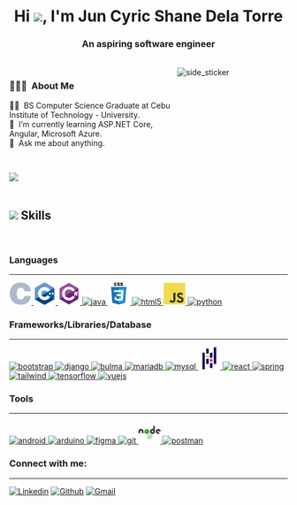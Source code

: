 <h1 align="center">Hi <img src="https://media.giphy.com/media/hvRJCLFzcasrR4ia7z/giphy.gif" width="35">, I'm Jun Cyric Shane Dela Torre</h1>
<h3 align="center">An aspiring software engineer</h3>
<br>

<img align="right" width=200px height=200px alt="side_sticker" src="https://media.giphy.com/media/TEnXkcsHrP4YedChhA/giphy.gif" />

### 👨🏻‍💻 &nbsp;About Me

👨‍💻 &nbsp;BS Computer Science Graduate at Cebu Institute of Technology - University.\
🌱 &nbsp;I’m currently learning ASP.NET Core, Angular, Microsoft Azure.\
💬 &nbsp;Ask me about anything.


<br>

<img src="https://user-images.githubusercontent.com/73097560/115834477-dbab4500-a447-11eb-908a-139a6edaec5c.gif"><br><br>  


## <img src="https://media2.giphy.com/media/QssGEmpkyEOhBCb7e1/giphy.gif?cid=ecf05e47a0n3gi1bfqntqmob8g9aid1oyj2wr3ds3mg700bl&rid=giphy.gif" width ="25"><b> Skills</b>
<br>

### Languages

---

<a href="https://www.cprogramming.com/" target="_blank" rel="noreferrer"> 
<img src="https://raw.githubusercontent.com/devicons/devicon/master/icons/c/c-original.svg" alt="c" width="40" height="40"/> 
</a> 
<a href="https://www.w3schools.com/cpp/" target="_blank" rel="noreferrer"> 
<img src="https://raw.githubusercontent.com/devicons/devicon/master/icons/cplusplus/cplusplus-original.svg" alt="cplusplus" width="40" height="40"/> 
</a> 
<a href="https://www.w3schools.com/cs/" target="_blank" rel="noreferrer"> 
<img src="https://raw.githubusercontent.com/devicons/devicon/master/icons/csharp/csharp-original.svg" alt="csharp" width="40" height="40"/> 
</a>
<a href="https://www.java.com" target="_blank" rel="noreferrer"> 
<img src="https://github.com/Scar1109/skill-icons/blob/main/icons/Java-Light.svg" alt="java" width="40" height="40"/> 
</a>
<a href="https://www.w3schools.com/css/" target="_blank" rel="noreferrer"> 
<img src="https://raw.githubusercontent.com/devicons/devicon/master/icons/css3/css3-original-wordmark.svg" alt="css3" width="40" height="40"/> 
</a>
<a href="https://www.w3.org/html/" target="_blank" rel="noreferrer"> 
<img src="https://github.com/Scar1109/skill-icons/blob/main/icons/HTML.svg" alt="html5" width="40" height="40"/> 
</a>
<a href="https://developer.mozilla.org/en-US/docs/Web/JavaScript" target="_blank" rel="noreferrer"> 
<img src="https://raw.githubusercontent.com/devicons/devicon/master/icons/javascript/javascript-original.svg" alt="javascript" width="40" height="40"/> 
</a>
<a href="https://www.python.org" target="_blank" rel="noreferrer"> 
<img src="https://github.com/Scar1109/skill-icons/blob/main/icons/Python-Light.svg" alt="python" width="40" height="40"/> 
</a>

### Frameworks/Libraries/Database

---

<p align="left">
<a href="https://getbootstrap.com" target="_blank" rel="noreferrer"> 
<img src="https://github.com/Scar1109/skill-icons/blob/main/icons/Bootstrap.svg" alt="bootstrap" width="40" height="40"/> 
</a>
<a href="https://www.djangoproject.com/" target="_blank" rel="noreferrer"> 
<img src="https://cdn.worldvectorlogo.com/logos/django.svg" alt="django" width="40" height="40"/> 
</a> 
<a href="https://bulma.io/" target="_blank" rel="noreferrer"> 
<img src="https://raw.githubusercontent.com/gilbarbara/logos/804dc257b59e144eaca5bc6ffd16949752c6f789/logos/bulma.svg" alt="bulma" width="40" height="40"/> 
</a>
<a href="https://mariadb.org/" target="_blank" rel="noreferrer"> 
<img src="https://www.vectorlogo.zone/logos/mariadb/mariadb-icon.svg" alt="mariadb" width="40" height="40"/> 
</a> 
<a href="https://www.mysql.com/" target="_blank" rel="noreferrer"> 
<img src="https://github.com/Scar1109/skill-icons/blob/main/icons/MySQL-Light.svg" alt="mysql" width="40" height="40"/> 
</a>
<a href="https://pandas.pydata.org/" target="_blank" rel="noreferrer"> 
<img src="https://raw.githubusercontent.com/devicons/devicon/2ae2a900d2f041da66e950e4d48052658d850630/icons/pandas/pandas-original.svg" alt="pandas" width="40" height="40"/> 
</a>
<a href="https://reactjs.org/" target="_blank" rel="noreferrer"> 
<img src="https://github.com/Scar1109/skill-icons/blob/main/icons/React-Light.svg" alt="react" width="40" height="40"/> 
</a>
<a href="https://spring.io/" target="_blank" rel="noreferrer"> 
<img src="https://www.vectorlogo.zone/logos/springio/springio-icon.svg" alt="spring" width="40" height="40"/> 
</a> 
<a href="https://tailwindcss.com/" target="_blank" rel="noreferrer"> 
<img src="https://github.com/Scar1109/skill-icons/blob/main/icons/TailwindCSS-Light.svg" alt="tailwind" width="40" height="40"/> 
</a> 
<a href="https://www.tensorflow.org" target="_blank" rel="noreferrer"> 
<img src="https://github.com/Scar1109/skill-icons/blob/main/icons/TensorFlow-Light.svg" alt="tensorflow" width="40" height="40"/> 
</a> 
<a href="https://vuejs.org/" target="_blank" rel="noreferrer"> 
<img src="https://github.com/Scar1109/skill-icons/blob/main/icons/VueJS-Light.svg" alt="vuejs" width="40" height="40"/> 
</a>
</p>

### Tools

---

<p align="left"> 
<a href="https://developer.android.com" target="_blank" rel="noreferrer"> 
<img src="https://github.com/Scar1109/skill-icons/blob/main/icons/AndroidStudio-Light.svg" alt="android" width="40" height="40"/> 
</a> 
<a href="https://www.arduino.cc/" target="_blank" rel="noreferrer"> 
<img src="https://cdn.worldvectorlogo.com/logos/arduino-1.svg" alt="arduino" width="40" height="40"/> 
</a>
<a href="https://www.figma.com/" target="_blank" rel="noreferrer"> 
<img src="https://www.vectorlogo.zone/logos/figma/figma-icon.svg" alt="figma" width="40" height="40"/> 
</a> 
<a href="https://git-scm.com/" target="_blank" rel="noreferrer"> 
<img src="https://www.vectorlogo.zone/logos/git-scm/git-scm-icon.svg" alt="git" width="40" height="40"/> 
</a>
<a href="https://nodejs.org" target="_blank" rel="noreferrer"> 
<img src="https://raw.githubusercontent.com/devicons/devicon/master/icons/nodejs/nodejs-original-wordmark.svg" alt="nodejs" width="40" height="40"/> 
</a>
<a href="https://postman.com" target="_blank" rel="noreferrer"> 
<img src="https://www.vectorlogo.zone/logos/getpostman/getpostman-icon.svg" alt="postman" width="40" height="40"/> 
</a>
</p>


### Connect with me:

---

<p align="left">
  <a href="https://www.linkedin.com/in/jun-cyric-shane-dela-torre-0b1041268/"><img alt="Linkedin" title="Shane Dela Torre Linkedin" src="https://img.shields.io/badge/LinkedIn-0077B5?style=for-the-badge&logo=linkedin&logoColor=white"></a>
  <a href="https://github.com/ShaneDT1126"><img alt="Github" title="Shane Dela Torre Github" src="https://img.shields.io/badge/GitHub-100000?style=for-the-badge&logo=github&logoColor=white"></a>
  <a href="shanedelatorre2412@gmail.com"><img alt="Gmail" title="Shane Dela Torre Gmail" src="https://img.shields.io/badge/Gmail-D14836?style=for-the-badge&logo=gmail&logoColor=white"></a>
 </p>
